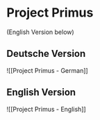 # Project Primus
(English Version below)
## Deutsche Version
![[Project Primus - German]]

## English Version
![[Project Primus - English]]
